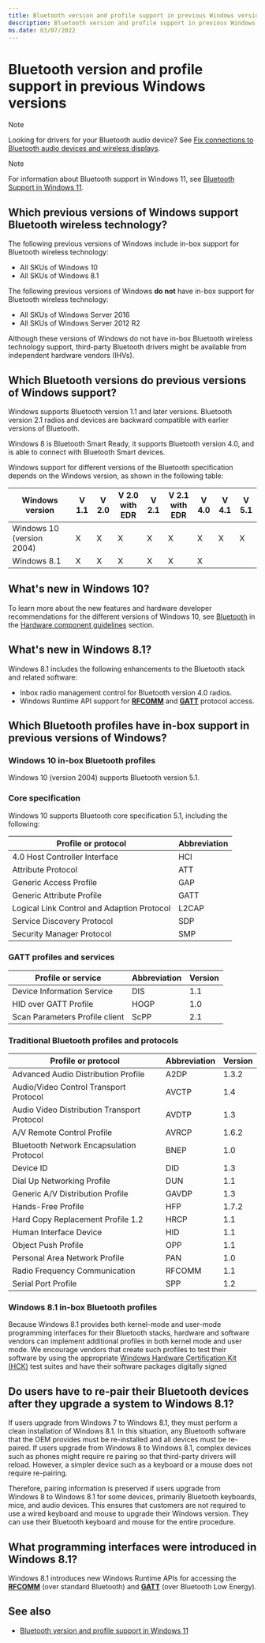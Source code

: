 ```yaml
---
title: Bluetooth version and profile support in previous Windows versions
description: Bluetooth version and profile support in previous Windows versions
ms.date: 03/07/2022
---
```


# Bluetooth version and profile support in previous Windows versions

> [!NOTE]
> Looking for drivers for your Bluetooth audio device? See [Fix connections to Bluetooth audio devices and wireless displays](https://go.microsoft.com/fwlink/p/?LinkID=623629).

> [!NOTE]
> For information about Bluetooth support in Windows 11, see [Bluetooth Support in Windows 11](general-bluetooth-support-in-windows.md).

## Which previous versions of Windows support Bluetooth wireless technology?

The following previous versions of Windows include in-box support for Bluetooth wireless technology:

- All SKUs of Windows 10
- All SKUs of Windows 8.1

The following previous versions of Windows **do not** have in-box support for Bluetooth wireless technology:

- All SKUs of Windows Server 2016
- All SKUs of Windows Server 2012 R2

Although these versions of Windows do not have in-box Bluetooth wireless technology support, third-party Bluetooth drivers might be available from independent hardware vendors (IHVs).

## Which Bluetooth versions do previous versions of Windows support?

Windows supports Bluetooth version 1.1 and later versions. Bluetooth version 2.1 radios and devices are backward compatible with earlier versions of Bluetooth.

Windows 8 is Bluetooth Smart Ready, it supports Bluetooth version 4.0, and is able to connect with Bluetooth Smart devices.

Windows support for different versions of the Bluetooth specification depends on the Windows version, as shown in the following table:

| Windows version                         | V 1.1 | V 2.0 | V 2.0 with EDR | V 2.1 | V 2.1 with EDR | V 4.0 | V 4.1 | V 5.1 |
|-----------------------------------------|-------|-------|----------------|-------|----------------|-------|-------|-------|
| Windows 10 (version 2004)               | X     | X     | X              | X     | X              | X     | X     | X     |
| Windows 8.1                             | X     | X     | X              | X     | X              | X     |       |       |

## What's new in Windows 10?

To learn more about the new features and hardware developer recommendations for the different versions of Windows 10, see [Bluetooth](/windows-hardware/design/component-guidelines/bluetooth) in the [Hardware component guidelines](/windows-hardware/design/component-guidelines/components) section.

## What's new in Windows 8.1?

Windows 8.1 includes the following enhancements to the Bluetooth stack and related software:

- Inbox radio management control for Bluetooth version 4.0 radios.
- Windows Runtime API support for [**RFCOMM**](/uwp/api/Windows.Devices.Bluetooth.Rfcomm) and [**GATT**](/uwp/api/Windows.Devices.Bluetooth.GenericAttributeProfile) protocol access.

## Which Bluetooth profiles have in-box support in previous versions of Windows?

### Windows 10 in-box Bluetooth profiles

Windows 10 (version 2004) supports Bluetooth version 5.1.

### Core specification

Windows 10 supports Bluetooth core specification 5.1, including the following:

| Profile or protocol                        | Abbreviation |
|--------------------------------------------|--------------|
| 4.0 Host Controller Interface              | HCI          |
| Attribute Protocol                         | ATT          |
| Generic Access Profile                     | GAP          |
| Generic Attribute Profile                  | GATT         |
| Logical Link Control and Adaption Protocol | L2CAP        |
| Service Discovery Protocol                 | SDP          |
| Security Manager Protocol                  | SMP          |

### GATT profiles and services

| Profile or service             | Abbreviation | Version |
|--------------------------------|--------------|---------|
| Device Information Service     | DIS          | 1.1     |
| HID over GATT Profile          | HOGP         | 1.0     |
| Scan Parameters Profile client | ScPP         | 2.1     |

### Traditional Bluetooth profiles and protocols

| Profile or protocol                         | Abbreviation | Version |
|---------------------------------------------|--------------|---------|
| Advanced Audio Distribution Profile         | A2DP         | 1.3.2   |
| Audio/Video Control Transport Protocol      | AVCTP        | 1.4     |
| Audio Video Distribution Transport Protocol | AVDTP        | 1.3     |
| A/V Remote Control Profile                  | AVRCP        | 1.6.2   |
| Bluetooth Network Encapsulation Protocol    | BNEP         | 1.0     |
| Device ID                                   | DID          | 1.3     |
| Dial Up Networking Profile                  | DUN          | 1.1     |
| Generic A/V Distribution Profile            | GAVDP        | 1.3     |
| Hands-Free Profile                          | HFP          | 1.7.2   |
| Hard Copy Replacement Profile 1.2           | HRCP         | 1.1     |
| Human Interface Device                      | HID          | 1.1     |
| Object Push Profile                         | OPP          | 1.1     |
| Personal Area Network Profile               | PAN          | 1.0     |
| Radio Frequency Communication               | RFCOMM       | 1.1     |
| Serial Port Profile                         | SPP          | 1.2     |

### Windows 8.1 in-box Bluetooth profiles

Because Windows 8.1 provides both kernel-mode and user-mode programming interfaces for their Bluetooth stacks, hardware and software vendors can implement additional profiles in both kernel mode and user mode. We encourage vendors that create such profiles to test their software by using the appropriate [Windows Hardware Certification Kit (HCK)](https://go.microsoft.com/fwlink/p/?LinkId=733613) test suites and have their software packages digitally signed

## Do users have to re-pair their Bluetooth devices after they upgrade a system to Windows 8.1?

If users upgrade from Windows 7 to Windows 8.1, they must perform a clean installation of Windows 8.1. In this situation, any Bluetooth software that the OEM provides must be re-installed and all devices must be re-paired. If users upgrade from Windows 8 to Windows 8.1, complex devices such as phones might require re pairing so that third-party drivers will reload. However, a simpler device such as a keyboard or a mouse does not require re-pairing.

Therefore, pairing information is preserved if users upgrade from Windows 8 to Windows 8.1 for some devices, primarily Bluetooth keyboards, mice, and audio devices. This ensures that customers are not required to use a wired keyboard and mouse to upgrade their Windows version. They can use their Bluetooth keyboard and mouse for the entire procedure.

## What programming interfaces were introduced in Windows 8.1?

Windows 8.1 introduces new Windows Runtime APIs for accessing the [**RFCOMM**](/uwp/api/Windows.Devices.Bluetooth.Rfcomm) (over standard Bluetooth) and [**GATT**](/uwp/api/Windows.Devices.Bluetooth.GenericAttributeProfile) (over Bluetooth Low Energy).

## See also

- [Bluetooth version and profile support in Windows 11](general-bluetooth-support-in-windows.md)
